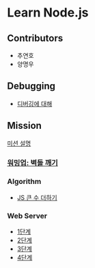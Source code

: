 # Learn Node.js

## Contributors

- 추연호
- 양명우

## Debugging

- [디버깅에 대해](/debugging.md)

## Mission

[미션 설명](https://github.com/woowa-techcamp-2020/woowa-honux/blob/master/week1-day2-new-js-mission.md)

### [워밍업: 벽돌 깨기](https://github.com/woowa-techcamp-2020/myungwoo-Y-younho9-learn-node/tree/master/arkanoid)

### Algorithm

- [JS 큰 수 더하기](/add-number/add.js)

### Web Server

- [1단계](/web-server/netmodule.js)
- [2단계](/web-server/http-server.js)
- [3단계]()
- [4단계]()
